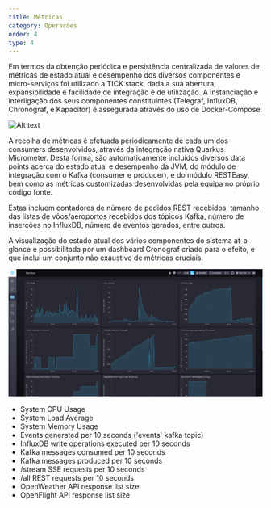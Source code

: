 ```yaml
---
title: Métricas
category: Operações
order: 4
type: 4
---
```


Em termos da obtenção periódica e persistência centralizada de valores de métricas de estado atual e desempenho dos diversos componentes e micro-serviços foi utilizado a TICK stack, dada a sua abertura, expansibilidade e facilidade de integração e de utilização.
A instanciação e interligação dos seus componentes constituintes (Telegraf, InfluxDB, Chronograf, e Kapacitor) é assegurada através do uso de Docker-Compose.

![Alt text](https://lh5.googleusercontent.com/FcW4kuGJcVRBmOFPyBmaIsLypBkmh2UAcqRTFp0IwNfj1nlHotmClBMoQPyge8ZvL-YGaHnlXxr6d_b64DHdOkHGaXvx4pLPAGIg14HGgYaSb-rV_1PgO6x63LRRGzdC3w
 "Title")

A recolha de métricas é efetuada periodicamente de cada um dos consumers desenvolvidos, através da integração nativa Quarkus Micrometer.
Desta forma, são automaticamente incluídos diversos data points acerca do estado atual e desempenho da JVM, do módulo de integração com o Kafka (consumer e producer), e do módulo RESTEasy, bem como as métricas customizadas desenvolvidas pela equipa no próprio código fonte.

Estas incluem contadores de número de pedidos REST recebidos, tamanho das listas de vôos/aeroportos recebidos dos tópicos Kafka, número de inserções no InfluxDB, número de eventos gerados, entre outros.

A visualização do estado atual dos vários componentes do sistema at-a-glance é possibilitada por um dashboard Cronograf criado para o efeito, e que inclui um conjunto não exaustivo de métricas cruciais.

![Alt text](/images/posts/es_tick.png?raw=true "Title")

- System CPU Usage
- System Load Average
- System Memory Usage
- Events generated per 10 seconds ('events' kafka topic)
- InfluxDB write operations executed per 10 seconds
- Kafka messages consumed per 10 seconds
- Kafka messages produced per 10 seconds
- /stream SSE requests per 10 seconds
- /all REST requests per 10 seconds
- OpenWeather API response list size
- OpenFlight API response list size